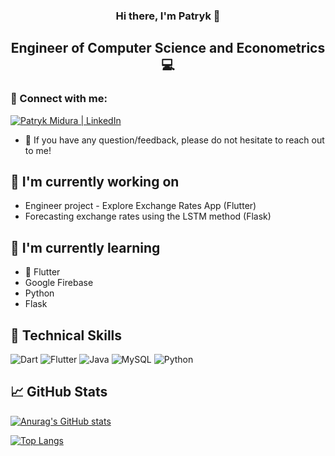 <h3 align="center">
Hi there, I'm Patryk 👋
</h3>

<h2 align="center">
Engineer of Computer Science and Econometrics 💻
</h2>

### 🤝 Connect with me: 
<a href="https://www.linkedin.com/in/patryk-midura/"><img src="https://img.shields.io/badge/linkedin-%230077B5.svg?style=for-the-badge&logo=linkedin&logoColor=white" alt="Patryk Midura | LinkedIn"/></a>
</br>
- 💬 If you have any question/feedback, please do not hesitate to reach out to me!

## 🔭 I'm currently working on

- Engineer project - Explore Exchange Rates App (Flutter)
- Forecasting exchange rates using the LSTM method (Flask)

## 🌱 I'm currently learning

- 📱 Flutter
- Google Firebase
- Python
- Flask

## 💼 Technical Skills

![Dart](https://img.shields.io/badge/dart-%230175C2.svg?style=for-the-badge&logo=dart&logoColor=white)
![Flutter](https://img.shields.io/badge/Flutter-%2302569B.svg?style=for-the-badge&logo=Flutter&logoColor=white)
![Java](https://img.shields.io/badge/java-%23ED8B00.svg?style=for-the-badge&logo=java&logoColor=white)
![MySQL](https://img.shields.io/badge/mysql-%2300f.svg?style=for-the-badge&logo=mysql&logoColor=white)
![Python](https://img.shields.io/badge/python-3670A0?style=for-the-badge&logo=python&logoColor=ffdd54)

## 📈 GitHub Stats 

[![Anurag's GitHub stats](https://github-readme-stats-sigma-five.vercel.app/api?username=pmidura&count_private=true&show_icons=true&theme=tokyonight)](https://github.com/anuraghazra/github-readme-stats)

[![Top Langs](https://github-readme-stats.vercel.app/api/top-langs/?username=pmidura&layout=compact)](https://github.com/anuraghazra/github-readme-stats)
